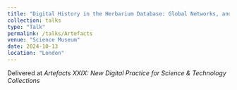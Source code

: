 ```yaml
---
title: "Digital History in the Herbarium Database: Global Networks, and Local Collectors at the Singapore Herbarium, 1875-1941"
collection: talks
type: "Talk"
permalink: /talks/Artefacts
venue: "Science Museum"
date: 2024-10-13
location: "London"
---
```


Delivered at _Artefacts XXIX: New Digital Practice for Science & Technology Collections_
